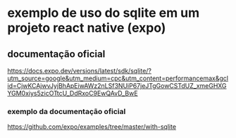 # exemplo de uso do sqlite em um projeto react native (expo)

## documentação oficial
https://docs.expo.dev/versions/latest/sdk/sqlite/?utm_source=google&utm_medium=cpc&utm_content=performancemax&gclid=CjwKCAjwvJyjBhApEiwAWz2nLSf3NUiP67jeJTgGowCSTdUZ_xmeGHXGYGM0xiys5zicOTtcU_DdRxoC9EwQAvD_BwE

### exemplo da documentação oficial
https://github.com/expo/examples/tree/master/with-sqlite

